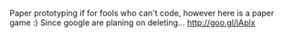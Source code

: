 Paper prototyping if for fools who can't code, however here is a paper game :) Since google are planing on deleting... http://goo.gl/iAplx